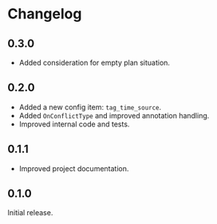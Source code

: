 # Changelog

## 0.3.0

- Added consideration for empty plan situation.

## 0.2.0

- Added a new config item: `tag_time_source`.
- Added `OnConflictType` and improved annotation handling.
- Improved internal code and tests.

## 0.1.1

- Improved project documentation.

## 0.1.0

Initial release.

